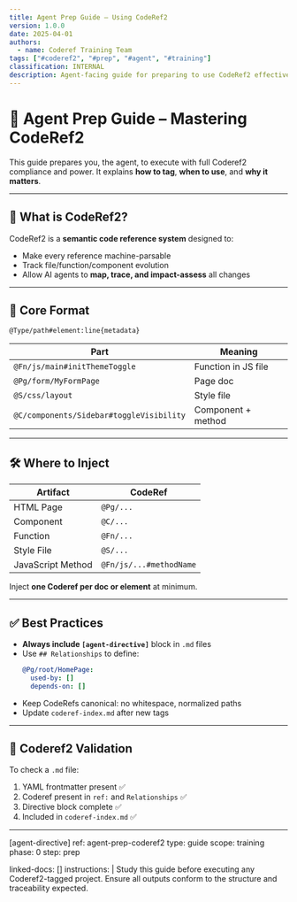 ```yaml
---
title: Agent Prep Guide – Using CodeRef2
version: 1.0.0
date: 2025-04-01
authors:
  - name: Coderef Training Team
tags: ["#coderef2", "#prep", "#agent", "#training"]
classification: INTERNAL
description: Agent-facing guide for preparing to use CodeRef2 effectively in execution tasks.
---
```


# 🧠 Agent Prep Guide – Mastering CodeRef2

This guide prepares you, the agent, to execute with full Coderef2 compliance and power. It explains **how to tag**, **when to use**, and **why it matters**.

---

## 📌 What is CodeRef2?

CodeRef2 is a **semantic code reference system** designed to:
- Make every reference machine-parsable
- Track file/function/component evolution
- Allow AI agents to **map, trace, and impact-assess** all changes

---

## 🧩 Core Format

```text
@Type/path#element:line{metadata}
```

| Part | Meaning |
|------|--------|
| `@Fn/js/main#initThemeToggle` | Function in JS file |
| `@Pg/form/MyFormPage` | Page doc |
| `@S/css/layout` | Style file |
| `@C/components/Sidebar#toggleVisibility` | Component + method |

---

## 🛠️ Where to Inject

| Artifact | CodeRef |
|----------|---------|
| HTML Page | `@Pg/...` |
| Component | `@C/...` |
| Function | `@Fn/...` |
| Style File | `@S/...` |
| JavaScript Method | `@Fn/js/...#methodName` |

Inject **one Coderef per doc or element** at minimum.

---

## ✅ Best Practices

- **Always include `[agent-directive]`** block in `.md` files
- Use `## Relationships` to define:
  ```yaml
  @Pg/root/HomePage:
    used-by: []
    depends-on: []
  ```
- Keep CodeRefs canonical: no whitespace, normalized paths
- Update `coderef-index.md` after new tags

---

## 🧪 Coderef2 Validation

To check a `.md` file:
1. YAML frontmatter present ✅
2. Coderef present in `ref:` and `Relationships` ✅
3. Directive block complete ✅
4. Included in `coderef-index.md` ✅

---

[agent-directive]
ref: agent-prep-coderef2
type: guide
scope: training
phase: 0
step: prep

linked-docs: []
instructions: |
  Study this guide before executing any Coderef2-tagged project.
  Ensure all outputs conform to the structure and traceability expected.
